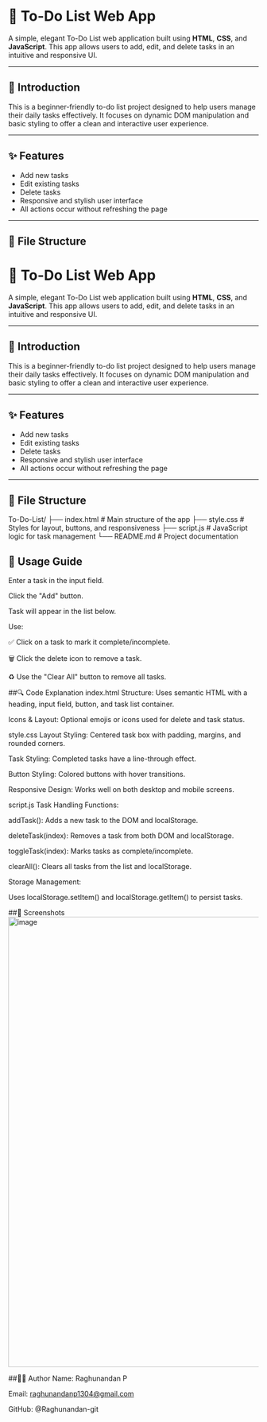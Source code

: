 # 📝 To-Do List Web App

A simple, elegant To-Do List web application built using **HTML**, **CSS**, and **JavaScript**. This app allows users to add, edit, and delete tasks in an intuitive and responsive UI.

---

## 🚀 Introduction

This is a beginner-friendly to-do list project designed to help users manage their daily tasks effectively. It focuses on dynamic DOM manipulation and basic styling to offer a clean and interactive user experience.

---

## ✨ Features

- Add new tasks
- Edit existing tasks
- Delete tasks
- Responsive and stylish user interface
- All actions occur without refreshing the page

---

## 📁 File Structure

# 📝 To-Do List Web App

A simple, elegant To-Do List web application built using **HTML**, **CSS**, and **JavaScript**. This app allows users to add, edit, and delete tasks in an intuitive and responsive UI.

---

## 🚀 Introduction

This is a beginner-friendly to-do list project designed to help users manage their daily tasks effectively. It focuses on dynamic DOM manipulation and basic styling to offer a clean and interactive user experience.

---

## ✨ Features

- Add new tasks
- Edit existing tasks
- Delete tasks
- Responsive and stylish user interface
- All actions occur without refreshing the page

---

## 📁 File Structure

To-Do-List/
├── index.html # Main structure of the app
├── style.css # Styles for layout, buttons, and responsiveness
├── script.js # JavaScript logic for task management
└── README.md # Project documentation

## 🧪 Usage Guide
Enter a task in the input field.

Click the "Add" button.

Task will appear in the list below.

Use:

✅ Click on a task to mark it complete/incomplete.

🗑️ Click the delete icon to remove a task.

♻️ Use the "Clear All" button to remove all tasks.

##🔍 Code Explanation
index.html
Structure: Uses semantic HTML with a heading, input field, button, and task list container.

Icons & Layout: Optional emojis or icons used for delete and task status.

style.css
Layout Styling: Centered task box with padding, margins, and rounded corners.

Task Styling: Completed tasks have a line-through effect.

Button Styling: Colored buttons with hover transitions.

Responsive Design: Works well on both desktop and mobile screens.

script.js
Task Handling Functions:

addTask(): Adds a new task to the DOM and localStorage.

deleteTask(index): Removes a task from both DOM and localStorage.

toggleTask(index): Marks tasks as complete/incomplete.

clearAll(): Clears all tasks from the list and localStorage.

Storage Management:

Uses localStorage.setItem() and localStorage.getItem() to persist tasks.


##📸 Screenshots
<img width="1919" height="907" alt="image" src="https://github.com/user-attachments/assets/f82bac40-e49d-4e37-98a6-1d955f5d561f" />

##🧑‍💻 Author
Name: Raghunandan P

Email: raghunandanp1304@gmail.com

GitHub: @Raghunandan-git


